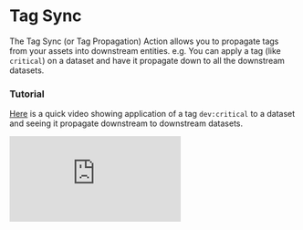 # Tag Sync

The Tag Sync (or Tag Propagation) Action allows you to propagate tags from your assets into downstream entities. e.g. You can apply a tag (like `critical`) on a dataset and have it propagate down to all the downstream datasets.

### Tutorial

[Here](https://www.loom.com/embed/e73988c1175e4255ac1a84447e248d18) is a quick video showing application of a tag `dev:critical` to a dataset and seeing it propagate downstream to downstream datasets.

<div style={{ position: "relative", paddingBottom: "56.25%", height: 0 }}>
  <iframe
    src="https://www.loom.com/embed/e73988c1175e4255ac1a84447e248d18"
    frameBorder={0}
    webkitallowfullscreen=""
    mozallowfullscreen=""
    allowFullScreen=""
    style={{
      position: "absolute",
      top: 0,
      left: 0,
      width: "100%",
      height: "100%"
    }}
  />
</div>

### Configurability

You can control which tags should be propagated downstream using a prefix system. E.g. You can specify that only tags that start with `tier:` should be propagated downstream.

### Caveats

* Configuration changes are not automated through the UI and currently require a manual step from the platform operators for your instance
* Tag Propagation is currently only supported for downstream datasets. Tags will not propagate to downstream dashboards or charts. Let us know if this is an important feature for you.
* Tag Sync is currently only "additive". Removing the tag from the upstream dataset will not propagate the removal down to downstream datasets. Let us know if this is an important feature for you.
